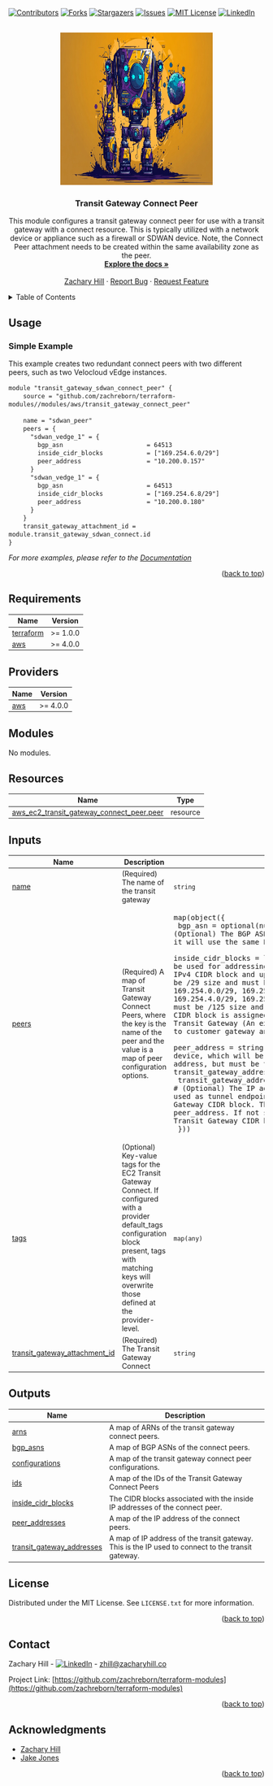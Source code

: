 <!-- Blank module readme template: Do a search and replace with your text editor for the following: `module_name`, `module_description` -->
<!-- Improved compatibility of back to top link: See: https://github.com/othneildrew/Best-README-Template/pull/73 -->
<a name="readme-top"></a>


<!-- PROJECT SHIELDS -->
<!--
*** I'm using markdown "reference style" links for readability.
*** Reference links are enclosed in brackets [ ] instead of parentheses ( ).
*** See the bottom of this document for the declaration of the reference variables
*** for contributors-url, forks-url, etc. This is an optional, concise syntax you may use.
*** https://www.markdownguide.org/basic-syntax/#reference-style-links
-->
[![Contributors][contributors-shield]][contributors-url]
[![Forks][forks-shield]][forks-url]
[![Stargazers][stars-shield]][stars-url]
[![Issues][issues-shield]][issues-url]
[![MIT License][license-shield]][license-url]
[![LinkedIn][linkedin-shield]][linkedin-url]


<!-- PROJECT LOGO -->
<br />
<div align="center">
  <a href="https://github.com/zachreborn/terraform-modules">
    <img src="/images/terraform_modules_logo.webp" alt="Logo" width="300" height="300">
  </a>

<h3 align="center">Transit Gateway Connect Peer</h3>
  <p align="center">
    This module configures a transit gateway connect peer for use with a transit gateway with a connect resource. This is typically utilized with a network device or appliance such as a firewall or SDWAN device.
    Note, the Connect Peer attachment needs to be created within the same availability zone as the peer.
    <br />
    <a href="https://github.com/zachreborn/terraform-modules"><strong>Explore the docs »</strong></a>
    <br />
    <br />
    <a href="https://zacharyhill.co">Zachary Hill</a>
    ·
    <a href="https://github.com/zachreborn/terraform-modules/issues">Report Bug</a>
    ·
    <a href="https://github.com/zachreborn/terraform-modules/issues">Request Feature</a>
  </p>
</div>


<!-- TABLE OF CONTENTS -->
<details>
  <summary>Table of Contents</summary>
  <ol>
    <li><a href="#usage">Usage</a></li>
    <li><a href="#requirements">Requirements</a></li>
    <li><a href="#providers">Providers</a></li>
    <li><a href="#modules">Modules</a></li>
    <li><a href="#Resources">Resources</a></li>
    <li><a href="#inputs">Inputs</a></li>
    <li><a href="#outputs">Outputs</a></li>
    <li><a href="#license">License</a></li>
    <li><a href="#contact">Contact</a></li>
    <li><a href="#acknowledgments">Acknowledgments</a></li>
  </ol>
</details>


<!-- USAGE EXAMPLES -->
## Usage
### Simple Example
This example creates two redundant connect peers with two different peers, such as two Velocloud vEdge instances.
```
module "transit_gateway_sdwan_connect_peer" {
    source = "github.com/zachreborn/terraform-modules//modules/aws/transit_gateway_connect_peer"

    name = "sdwan_peer"
    peers = {
      "sdwan_vedge_1" = {
        bgp_asn                       = 64513
        inside_cidr_blocks            = ["169.254.6.0/29"]
        peer_address                  = "10.200.0.157"
      }
      "sdwan_vedge_1" = {
        bgp_asn                       = 64513
        inside_cidr_blocks            = ["169.254.6.8/29"]
        peer_address                  = "10.200.0.180"
      }
    }
    transit_gateway_attachment_id = module.transit_gateway_sdwan_connect.id
}
```

_For more examples, please refer to the [Documentation](https://github.com/zachreborn/terraform-modules)_

<p align="right">(<a href="#readme-top">back to top</a>)</p>

<!-- terraform-docs output will be input automatically below-->
<!-- terraform-docs markdown table --output-file README.md --output-mode inject .-->
<!-- BEGIN_TF_DOCS -->
## Requirements

| Name | Version |
|------|---------|
| <a name="requirement_terraform"></a> [terraform](#requirement\_terraform) | >= 1.0.0 |
| <a name="requirement_aws"></a> [aws](#requirement\_aws) | >= 4.0.0 |

## Providers

| Name | Version |
|------|---------|
| <a name="provider_aws"></a> [aws](#provider\_aws) | >= 4.0.0 |

## Modules

No modules.

## Resources

| Name | Type |
|------|------|
| [aws_ec2_transit_gateway_connect_peer.peer](https://registry.terraform.io/providers/hashicorp/aws/latest/docs/resources/ec2_transit_gateway_connect_peer) | resource |

## Inputs

| Name | Description | Type | Default | Required |
|------|-------------|------|---------|:--------:|
| <a name="input_name"></a> [name](#input\_name) | (Required) The name of the transit gateway | `string` | n/a | yes |
| <a name="input_peers"></a> [peers](#input\_peers) | (Required) A map of Transit Gateway Connect Peers, where the key is the name of the peer and the value is a map of peer configuration options. | <pre>map(object({<br/>    bgp_asn                 = optional(number, 64512) # (Optional) The BGP ASN number assigned customer device. If not provided, it will use the same BGP ASN as is associated with Transit Gateway.<br/>    inside_cidr_blocks      = list(string)            # (Required) The CIDR block that will be used for addressing within the tunnel. It must contain exactly one IPv4 CIDR block and up to one IPv6 CIDR block. The IPv4 CIDR block must be /29 size and must be within 169.254.0.0/16 range, with exception of: 169.254.0.0/29, 169.254.1.0/29, 169.254.2.0/29, 169.254.3.0/29, 169.254.4.0/29, 169.254.5.0/29, 169.254.169.248/29. The IPv6 CIDR block must be /125 size and must be within fd00::/8. The first IP from each CIDR block is assigned for customer gateway, the second and third is for Transit Gateway (An example: from range 169.254.100.0/29, .1 is assigned to customer gateway and .2 and .3 are assigned to Transit Gateway)<br/>    peer_address            = string                  # (Required) The IP addressed assigned to customer device, which will be used as tunnel endpoint. It can be IPv4 or IPv6 address, but must be the same address family as transit_gateway_address<br/>    transit_gateway_address = optional(string)        # (Optional) The IP address assigned to Transit Gateway, which will be used as tunnel endpoint. This address must be from associated Transit Gateway CIDR block. The address must be from the same address family as peer_address. If not set explicitly, it will be selected from associated Transit Gateway CIDR blocks.<br/>  }))</pre> | n/a | yes |
| <a name="input_tags"></a> [tags](#input\_tags) | (Optional) Key-value tags for the EC2 Transit Gateway Connect. If configured with a provider default\_tags configuration block present, tags with matching keys will overwrite those defined at the provider-level. | `map(any)` | <pre>{<br/>  "environment": "prod",<br/>  "project": "core_infrastructure",<br/>  "terraform": "true"<br/>}</pre> | no |
| <a name="input_transit_gateway_attachment_id"></a> [transit\_gateway\_attachment\_id](#input\_transit\_gateway\_attachment\_id) | (Required) The Transit Gateway Connect | `string` | n/a | yes |

## Outputs

| Name | Description |
|------|-------------|
| <a name="output_arns"></a> [arns](#output\_arns) | A map of ARNs of the transit gateway connect peers. |
| <a name="output_bgp_asns"></a> [bgp\_asns](#output\_bgp\_asns) | A map of BGP ASNs of the connect peers. |
| <a name="output_configurations"></a> [configurations](#output\_configurations) | A map of the transit gateway connect peer configurations. |
| <a name="output_ids"></a> [ids](#output\_ids) | A map of the IDs of the Transit Gateway Connect Peers |
| <a name="output_inside_cidr_blocks"></a> [inside\_cidr\_blocks](#output\_inside\_cidr\_blocks) | The CIDR blocks associated with the inside IP addresses of the connect peer. |
| <a name="output_peer_addresses"></a> [peer\_addresses](#output\_peer\_addresses) | A map of the IP address of the connect peers. |
| <a name="output_transit_gateway_addresses"></a> [transit\_gateway\_addresses](#output\_transit\_gateway\_addresses) | A map of IP address of the transit gateway. This is the IP used to connect to the transit gateway. |
<!-- END_TF_DOCS -->

<!-- LICENSE -->
## License

Distributed under the MIT License. See `LICENSE.txt` for more information.

<p align="right">(<a href="#readme-top">back to top</a>)</p>



<!-- CONTACT -->
## Contact

Zachary Hill - [![LinkedIn][linkedin-shield]][linkedin-url] - zhill@zacharyhill.co

Project Link: [https://github.com/zachreborn/terraform-modules](https://github.com/zachreborn/terraform-modules)

<p align="right">(<a href="#readme-top">back to top</a>)</p>



<!-- ACKNOWLEDGMENTS -->
## Acknowledgments

* [Zachary Hill](https://zacharyhill.co)
* [Jake Jones](https://github.com/jakeasarus)

<p align="right">(<a href="#readme-top">back to top</a>)</p>


<!-- MARKDOWN LINKS & IMAGES -->
<!-- https://www.markdownguide.org/basic-syntax/#reference-style-links -->
[contributors-shield]: https://img.shields.io/github/contributors/zachreborn/terraform-modules.svg?style=for-the-badge
[contributors-url]: https://github.com/zachreborn/terraform-modules/graphs/contributors
[forks-shield]: https://img.shields.io/github/forks/zachreborn/terraform-modules.svg?style=for-the-badge
[forks-url]: https://github.com/zachreborn/terraform-modules/network/members
[stars-shield]: https://img.shields.io/github/stars/zachreborn/terraform-modules.svg?style=for-the-badge
[stars-url]: https://github.com/zachreborn/terraform-modules/stargazers
[issues-shield]: https://img.shields.io/github/issues/zachreborn/terraform-modules.svg?style=for-the-badge
[issues-url]: https://github.com/zachreborn/terraform-modules/issues
[license-shield]: https://img.shields.io/github/license/zachreborn/terraform-modules.svg?style=for-the-badge
[license-url]: https://github.com/zachreborn/terraform-modules/blob/master/LICENSE.txt
[linkedin-shield]: https://img.shields.io/badge/-LinkedIn-black.svg?style=for-the-badge&logo=linkedin&colorB=555
[linkedin-url]: https://www.linkedin.com/in/zachary-hill-5524257a/
[product-screenshot]: /images/screenshot.webp
[Terraform.io]: https://img.shields.io/badge/Terraform-7B42BC?style=for-the-badge&logo=terraform
[Terraform-url]: https://terraform.io